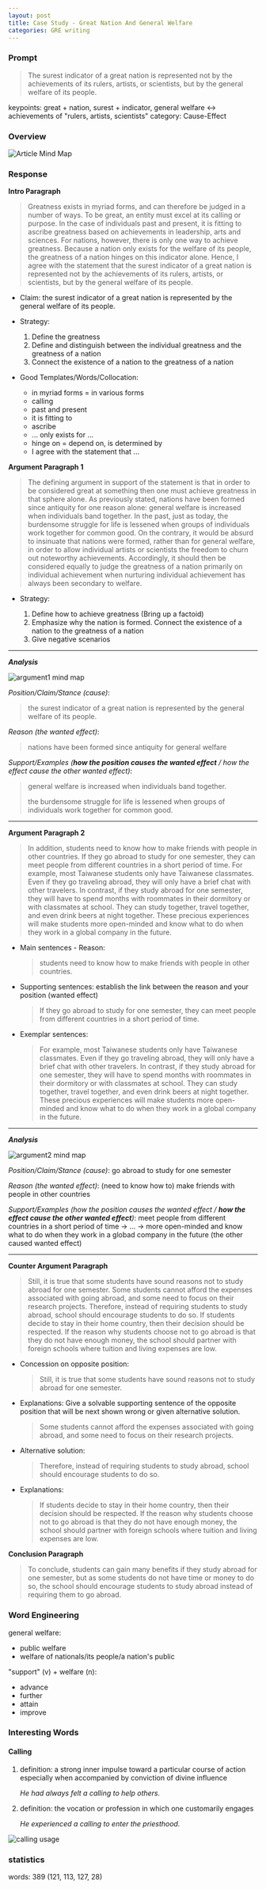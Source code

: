 ```yaml
---
layout: post
title: Case Study - Great Nation And General Welfare
categories: GRE writing
---
```


### Prompt

> The surest indicator of a great nation is represented not by the achievements of its rulers, artists, or scientists, but by the general welfare of its people.

keypoints: great + nation, surest + indicator, general welfare <-> achievements of "rulers, artists, scientists"
category: Cause-Effect


### Overview

![Article Mind Map](/assets/images/study_abroad.svg)

### Response

**Intro Paragraph**

> Greatness exists in myriad forms, and can therefore be judged in a number of ways. To be great, an entity must excel at its calling or purpose. In the case of individuals past and present, it is fitting to ascribe greatness based on achievements in leadership, arts and sciences. For nations, however, there is only one way to achieve greatness. Because a nation only exists for the welfare of its people, the greatness of a nation hinges on this indicator alone. Hence, I agree with the statement that the surest indicator of a great nation is represented not by the achievements of its rulers, artists, or scientists, but by the general welfare of its people.

- Claim: the surest indicator of a great nation is represented by the general welfare of its people.

- Strategy: 

  1. Define the greatness 
  2. Define and distinguish between the individual greatness and the greatness of a nation 
  3. Connect the existence of a nation to the greatness of a nation

- Good Templates/Words/Collocation: 

  - in myriad forms = in various forms
  - calling
  - past and present
  - it is fitting to 
  - ascribe
  - ... only exists for ...
  - hinge on = depend on, is determined by
  - I agree with the statement that ...

**Argument Paragraph 1**

> The defining argument in support of the statement is that in order to be considered great at something then one must achieve greatness in that sphere alone. As previously stated, nations have been formed since antiquity for one reason alone: general welfare is increased when individuals band together. In the past, just as today, the burdensome struggle for life is lessened when groups of individuals work together for common good. On the contrary, it would be absurd to insinuate that nations were formed, rather than for general welfare, in order to allow individual artists or scientists the freedom to churn out noteworthy achievements. Accordingly, it should then be considered equally to judge the greatness of a nation primarily on individual achievement when nurturing individual achievement has always been secondary to welfare.

- Strategy: 

  1. Define how to achieve greatness (Bring up a factoid)
  2. Emphasize why the nation is formed. Connect the existence of a nation to the greatness of a nation
  3. Give negative scenarios

---

**_Analysis_**

![argument1 mind map](/assets/images/study_abroad1.svg) 

*Position/Claim/Stance (cause)*: 

> the surest indicator of a great nation is represented by the general welfare of its people.

*Reason (the wanted effect)*: 

> nations have been formed since antiquity for general welfare

*Support/Examples (**how the position causes the wanted effect** / how the effect cause the other wanted effect)*: 

> general welfare is increased when individuals band together. 
> 
> the burdensome struggle for life is lessened when groups of individuals work together for common good.

---

**Argument Paragraph 2**

> In addition, students need to know how to make friends with people in other countries. If they go abroad to study for one semester, they can meet people from different countries in a short period of time. For example, most Taiwanese students only have Taiwanese classmates. Even if they go traveling abroad, they will only have a brief chat with other travelers. In contrast, if they study abroad for one semester, they will have to spend months with roommates in their dormitory or with classmates at school. They can study together, travel together, and even drink beers at night together. These precious experiences will make students more open-minded and know what to do when they work in a global company in the future.

- Main sentences - Reason:

  > students need to know how to make friends with people in other countries.

- Supporting sentences: establish the link between the reason and your position (wanted effect)

  > If they go abroad to study for one semester, they can meet people from different countries in a short period of time.

- Exemplar sentences:

  > For example, most Taiwanese students only have Taiwanese classmates. Even if they go traveling abroad, they will only have a brief chat with other travelers. In contrast, if they study abroad for one semester, they will have to spend months with roommates in their dormitory or with classmates at school. They can study together, travel together, and even drink beers at night together. These precious experiences will make students more open-minded and know what to do when they work in a global company in the future.


---

**_Analysis_**

![argument2 mind map](/assets/images/study_abroad2.svg) 

*Position/Claim/Stance (cause)*: go abroad to study for one semester

*Reason (the wanted effect)*: (need to know how to) make friends with people in other countries 

*Support/Examples (how the position causes the wanted effect / **how the effect cause the other wanted effect**)*: meet people from different countries in a short period of time -> ... -> more open-minded and know what to do when they work in a globad company in the future (the other caused wanted effect)

---

**Counter Argument Paragraph**
> Still, it is true that some students have sound reasons not to study abroad for one semester. Some students cannot afford the expenses associated with going abroad, and some need to focus on their research projects. Therefore, instead of requiring students to study abroad, school should encourage students to do so. If students decide to stay in their home country, then their decision should be respected. If the reason why students choose not to go abroad is that they do not have enough money, the school should partner with foreign schools where tuition and living expenses are low.

- Concession on opposite position: 

  > Still, it is true that some students have sound reasons not to study abroad for one semester.  

- Explanations: Give a solvable supporting sentence of the opposite position that will be next shown wrong or given alternative solution.

  > Some students cannot afford the expenses associated with going abroad, and some need to focus on their research projects.

- Alternative solution:
  
  > Therefore, instead of requiring students to study abroad, school should encourage students to do so.

- Explanations:

  > If students decide to stay in their home country, then their decision should be respected. If the reason why students choose not to go abroad is that they do not have enough money, the school should partner with foreign schools where tuition and living expenses are low.

**Conclusion Paragraph**

> To conclude, students can gain many benefits if they study abroad for one semester, but as some students do not have time or money to do so, the school should encourage students to study abroad instead of requiring them to go abroad.

### Word Engineering

general welfare:

- public welfare
- welfare of nationals/its people/a nation's public


"support" (v) + welfare (n):

- advance
- further
- attain
- improve

### Interesting Words
#### Calling
 1. definition: a strong inner impulse toward a particular course of action especially when accompanied by conviction of divine influence

    *He had always felt a calling to help others.*


 2. definition: the vocation or profession in which one customarily engages

    *He experienced a calling to enter the priesthood.*

 ![calling usage](/assets/images/calling.png)


### statistics

words: 389 (121, 113, 127, 28)
